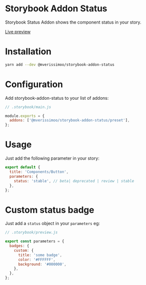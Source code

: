 # Storybook Addon Status

Storybook Status Addon shows the component status in your story.

[Live preview](https://mverissimo.github.io/storybook-addon-status/)

# Installation

```bash
yarn add --dev @mverissimoo/storybook-addon-status
```

# Configuration

Add storybook-addon-status to your list of addons:

```js
// .storybook/main.js

module.exports = {
  addons: ['@mverissimoo/storybook-addon-status/preset'],
};
```

# Usage

Just add the following parameter in your story:

```jsx
export default {
  title: 'Components/Button',
  parameters: {
    status: 'stable', // beta| deprecated | review | stable
  },
};
```

# Custom status badge

Just add a `status` object in your `parameters` eg:

```js
// .storybook/preview.js

export const parameters = {
  badges: {
    custom: {
      title: 'some badge',
      color: '#FFFFFF',
      background: '#000000',
    },
  },
};
```
